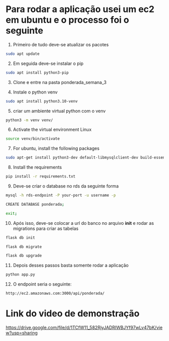 # Para rodar a aplicação usei um ec2 em ubuntu e o processo foi o seguinte

1. Primeiro de tudo deve-se atualizar os pacotes
``` bash
sudo apt update
```
2. Em seguida deve-se instalar o pip
```bash
sudo apt install python3-pip
```
3. Clone e entre na pasta ponderada_semana_3
   
4. Instale o python venv
```bash
sudo apt install python3.10-venv
```
5. criar um ambiente virtual python com o venv
```bash
python3 -m venv venv/
```

6. Activate the virtual environment
Linux
```bash
source venv/bin/activate
```

7. For ubuntu, install the following packages
```bash
sudo apt-get install python3-dev default-libmysqlclient-dev build-essential pkg-config mysql-client-core-8.0
```

8. Install the requirements
```bash
pip install -r requirements.txt
```
9. Deve-se criar o database no rds da seguinte forma
```bash
mysql -h rds-endpoint -P your-port -u username -p
``` 
```bash
CREATE DATABASE ponderada;
``` 

```bash
exit;
``` 
10. Após isso, deve-se colocar a url do banco no arquivo __init__ e rodar as migrations para criar as tabelas
```bash
flask db init
``` 

```bash
flask db migrate
``` 

```bash
flask db upgrade
``` 

11.  Depois desses passos basta somente rodar a aplicação
```bash
python app.py
```

12. O endpoint seria o seguinte:
```bash
http://ec2.amazonaws.com:3000/api/ponderada/
```


# Link do video de demonstração

https://drive.google.com/file/d/1TCfW11_582RjyJADRlWBJYf97wLv47bK/view?usp=sharing